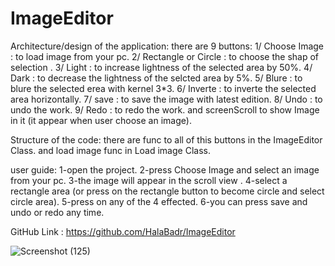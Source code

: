 # ImageEditor


Architecture/design of the application:
 there are 9 buttons:
  1/ Choose Image : to load image from your pc.
  2/ Rectangle or Circle : to choose the shap of selection .
  3/ Light : to increase lightness of the selected area by 50%.
  4/ Dark : to decrease the lightness of the selcted area by 5%.
  5/ Blure : to blure the selected erea with kernel 3*3.
  6/ Inverte : to inverte the selected area horizontally.
  7/ save : to save the image with latest edition.
  8/ Undo : to undo the work.
  9/ Redo : to redo the work.
 and screenScroll to show Image in it (it appear when user choose an image).

Structure of the code:
there are func to all of this buttons in the ImageEditor Class.
and load image func in Load image Class.

user guide:
1-open the project. 
2-press Choose Image and select an image from your pc.
3-the image will appear in the scroll view .
4-select a rectangle area (or press on the rectangle button to become circle
  and select circle area).
5-press on any of the 4 effected.
6-you can press save and undo or redo any time.
 
GitHub Link :
https://github.com/HalaBadr/ImageEditor




![Screenshot (125)](https://user-images.githubusercontent.com/36794457/69834955-6df4ec80-1246-11ea-90d3-cb9f28bb9524.png)

